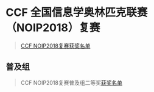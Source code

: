 # CCF 全国信息学奥林匹克联赛（NOIP2018）复赛

> [CCF NOIP2018复赛获奖名单](https://www.noi.cn/hjmd/mdgs/2018/2018-12-04/710386.shtml)

## 普及组

> CCF NOIP2018复赛普及组二等奖[获奖名单](https://www.ccf.org.cn/ccf/preview/zgjsjxh/noi/noi2018/p2.htm#:~:text=CCF%2DNOIP2018%2D14716,%E5%88%9D%E4%B8%80)
